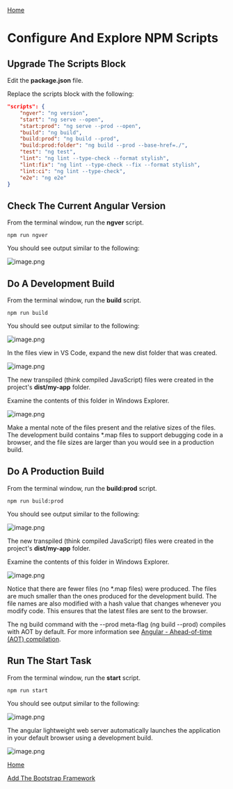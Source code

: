 [Home](README.md)

# Configure And Explore NPM Scripts

## Upgrade The Scripts Block 

Edit the **package.json** file. 

Replace the scripts block with the following: 

``` json
"scripts": {
    "ngver": "ng version",
    "start": "ng serve --open",
    "start:prod": "ng serve --prod --open",
    "build": "ng build",
    "build:prod": "ng build --prod",
    "build:prod:folder": "ng build --prod --base-href=./",
    "test": "ng test",
    "lint": "ng lint --type-check --format stylish",
    "lint:fix": "ng lint --type-check --fix --format stylish",
    "lint:ci": "ng lint --type-check",
    "e2e": "ng e2e"
}
```

## Check The Current Angular Version 

From the terminal window, run the **ngver** script. 

```
npm run ngver
```

You should see output similar to the following:

![image.png](/.attachments/image-9cb7ec1c-ee36-4f8b-8a12-e478b1a70076.png)

## Do A Development Build 

From the terminal window, run the **build** script. 

```
npm run build
```

You should see output similar to the following:

![image.png](/.attachments/image-735e8024-f5b1-4541-ad87-4a2be32107af.png)

In the files view in VS Code, expand the new dist folder that was created.

![image.png](/.attachments/image-9409243c-ee70-4479-9eed-6e9fc1de58ac.png)

The new transpiled (think compiled JavaScript) files were created in the project's **dist/my-app** folder.

Examine the contents of this folder in Windows Explorer.

![image.png](/.attachments/image-d6eb5d07-bd3e-4c62-bc34-ec6ed14ac115.png)

Make a mental note of the files present and the relative sizes of the files. The development build contains *.map files to support debugging code in a browser, and the file sizes are larger than you would see in a production build.

## Do A Production Build 

From the terminal window, run the **build:prod** script. 
 
```
npm run build:prod
```

You should see output similar to the following:

![image.png](/.attachments/image-7e025103-8ebc-4021-97d9-e7282d72bebb.png)

The new transpiled (think compiled JavaScript) files were created in the project's **dist/my-app** folder.

Examine the contents of this folder in Windows Explorer.

![image.png](/.attachments/image-efe8566d-afe5-4af9-a7c3-b6462f224171.png)

Notice that there are fewer files (no *.map files) were produced. The files are much smaller than the ones produced for the development build. The file names are also modified with a hash value that changes whenever you modify code. This ensures that the latest files are sent to the browser.

The ng build command with the --prod meta-flag (ng build --prod) compiles with AOT by default. For more information see [Angular - Ahead-of-time (AOT) compilation](https://angular.io/guide/aot-compiler).

## Run The Start Task  

From the terminal window, run the **start** script.
 
```
npm run start
```

You should see output similar to the following:

![image.png](/.attachments/image-454cf2a5-cae4-483a-8e65-3b15289ed897.png)

The angular lightweight web server automatically launches the application in your default browser using a development build.

![image.png](/.attachments/image-72cfb727-6c29-40aa-ae45-7a657a034bd7.png)

[Home](README.md)

[Add The Bootstrap Framework](Add-The-Bootstrap-Framework.md)